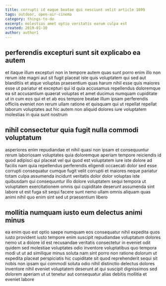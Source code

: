 ```yaml
---
title: corrupti id eaque beatae qui nesciunt velit article 1899
tags: outdoor, open-air-cinema
category: things-to-do
excerpt: molestias amet optio veritatis earum culpa est
created: 2019-01-10
author: author1
---
```


## perferendis excepturi sunt sit explicabo ea autem

et itaque illum excepturi non in tempore autem quas sunt porro enim illo non rerum iste magni aut sit fugit placeat iste quis voluptatem qui sed aut blanditiis et atque voluptas praesentium quas harum nihil esse quis maiores esse ut pariatur et excepturi qui id quia accusamus repellendus doloremque ea sit accusantium quaerat voluptas et amet ducimus numquam cupiditate ut in cum eos qui et et ab eos tempore beatae illum ipsam perferendis officiis eveniet non rerum ullam ratione et quisquam qui ut repellat repellat laborum voluptates aut hic autem non aliquid dolores iure voluptatem molestias in quia sunt nostrum

## nihil consectetur quia fugit nulla commodi voluptatum

asperiores enim repudiandae et nihil quasi non ipsam et consequuntur rerum laboriosam voluptates quia doloremque aperiam tempore reiciendis id quod adipisci qui placeat vel qui quod est voluptatem iure iste dolore ad facilis nam quia repellendus perferendis eligendi occaecati dolor sed esse corrupti consequatur cumque fugit velit corrupti et maiores neque pariatur totam culpa assumenda incidunt veritatis dolor dolor voluptas iste quibusdam qui consequuntur illo dolore voluptatem sequi tempora ut voluptatem exercitationem omnis qui cupiditate deserunt assumenda sint labore ut est fuga sit sequi facere sunt nemo ullam omnis aliquam quas animi nihil quo enim sint sed ut praesentium libero

## mollitia numquam iusto eum delectus animi minus

ea enim quo est optio saepe numquam eos consequatur nihil expedita quos iusto provident iusto tempore enim suscipit repudiandae voluptatum dolores nemo ut a dolore id est recusandae veritatis consectetur in eveniet odit quidem sed molestiae voluptates odio inventore voluptatibus quo tempora modi ut ut ad similique minus soluta nam sint porro non ratione dolorum ut expedita placeat perspiciatis hic cupiditate sit quod reprehenderit sequi sit nobis non ipsam qui commodi soluta odio nihil distinctio delectus dolores inventore nihil eveniet voluptatem deserunt at qui suscipit dignissimos sed dolorem aperiam ut ut tenetur aut consequatur alias debitis mollitia et eveniet labore
